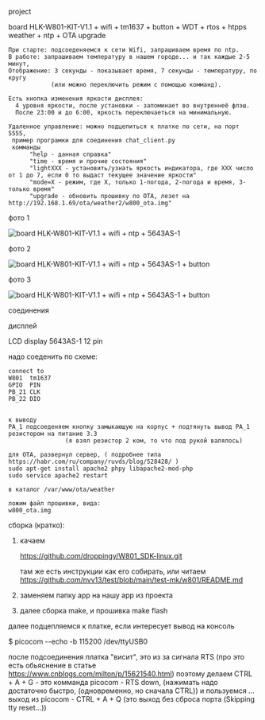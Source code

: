 project

board HLK-W801-KIT-V1.1 + wifi + tm1637 + button + WDT + rtos + htpps weather + ntp + OTA upgrade 

~~~
При старте: подсоеденяемся к сети Wifi, запрашиваем время по ntp.
В работе: запрашиваем температуру в нашем городе... и так каждые 2-5 минут,  
Отображение: 3 секунды - показывает время, 7 секунды - температуру, по кругу 
            (или можно переключить режим с помощью комманд).

Есть кнопка изменения яркости дисплея:
  4 уровня яркости, после установки - запоминает во внутреннеё флэш.
  После 23:00 и до 6:00, яркость переключаеться на минимальную.

Удаленное управление: можно подцепиться к платке по сети, на порт 5555,
 пример програмки для соединения chat_client.py
 комманды
      "help - данная справка"
      "time - время и прочие состояния"
      "lightXXX - установить/узнать яркость индикатора, где XXX число от 1 до 7, если 0 то выдаст текущее значение яркости"        
      "mode=X - режим, где X, только 1-погода, 2-погода и время, 3-только время"
      "upgrade - обновить прошивку по OTA, лезет на http://192.168.1.69/ota/weather2/w800_ota.img"

~~~
 

фото 1 
<p><img src="https://github.com/nvv13/test/blob/main/test-mk/w801/sdk-prj/04_wifi_ntp/w801_quad_digit_led_display.jpg" alt="board HLK-W801-KIT-V1.1 + wifi + ntp + 5643AS-1" title="board HLK-W801-KIT-V1.1 + wifi + ntp + 5643AS-1" /></p>

фото 2 
<p><img src="https://github.com/nvv13/test/blob/main/test-mk/w801/sdk-prj/04_wifi_ntp/w801_4_1.jpg" alt="board HLK-W801-KIT-V1.1 + wifi + ntp + 5643AS-1 + button" title="board HLK-W801-KIT-V1.1 + wifi + ntp + 5643AS-1 + button" /></p>

фото 3 
<p><img src="https://github.com/nvv13/test/blob/main/test-mk/w801/sdk-prj/04_wifi_ntp/w801_4_2.jpg" alt="board HLK-W801-KIT-V1.1 + wifi + ntp + 5643AS-1 + button" title="board HLK-W801-KIT-V1.1 + wifi + ntp + 5643AS-1 + button" /></p>



соединения

дисплей

LCD display 5643AS-1
     12 pin

надо соеденить по схеме:
~~~
connect to
W801  tm1637
GPIO  PIN
PB_21 CLK
PB_22 DIO


к выводу 
PA_1 подсоеденяем кнопку замыкающую на корпус + подтянуть вывод PA_1 резистором на питание 3.3
                (я взял резистор 2 ком, то что под рукой валялось)
~~~


~~~
для OTA, развернул сервер, ( подробнее типа https://habr.com/ru/company/ruvds/blog/528428/ )
sudo apt-get install apache2 phpy libapache2-mod-php
sudo service apache2 restart

в каталог /var/www/ota/weather

ложим файл прошивки, вида:
w800_ota.img
~~~






сборка (кратко):

1) качаем

   https://github.com/droppingy/W801_SDK-linux.git

   там же есть инструкции как его собирать, или читаем https://github.com/nvv13/test/blob/main/test-mk/w801/README.md


2) заменяем папку app на нашу app из проекта


3) далее сборка make, и прошивка make flash



  далее подцепляемся к платке, если интересует вывод на консоль

$ picocom --echo -b 115200 /dev/ttyUSB0

  после подсоединения платка "висит", это из за сигнала RTS (про это есть обьяснение в статье https://www.cnblogs.com/milton/p/15621540.html)
  поэтому делаем CTRL + A + G   - это комманда picocom - RTS down, (нажимать надо достаточно быстро, (одновременно, но сначала CTRL))
  и пользуемся ...
          выход из picocom - CTRL + A + Q  (это выход без сброса порта (Skipping tty reset...))












